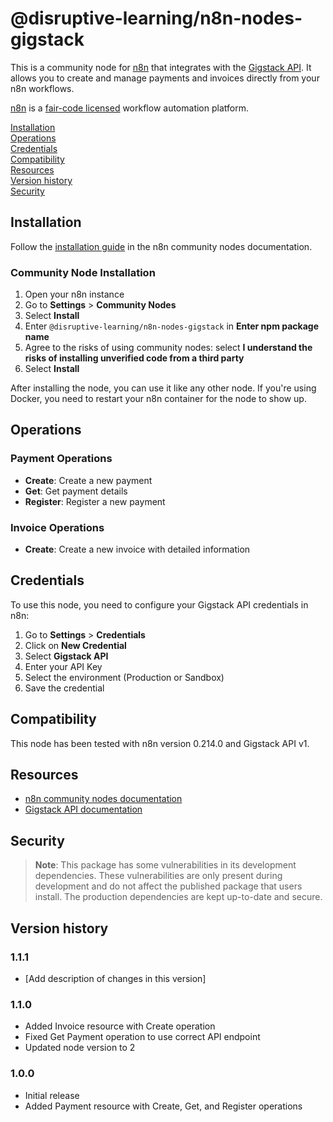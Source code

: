 # @disruptive-learning/n8n-nodes-gigstack

This is a community node for [n8n](https://n8n.io/) that integrates with the [Gigstack API](https://gigstack.com). It allows you to create and manage payments and invoices directly from your n8n workflows.

[n8n](https://n8n.io/) is a [fair-code licensed](https://docs.n8n.io/reference/license/) workflow automation platform.

[Installation](#installation)  
[Operations](#operations)  
[Credentials](#credentials)  
[Compatibility](#compatibility)  
[Resources](#resources)  
[Version history](#version-history)  
[Security](#security)

## Installation

Follow the [installation guide](https://docs.n8n.io/integrations/community-nodes/installation/) in the n8n community nodes documentation.

### Community Node Installation

1. Open your n8n instance
2. Go to **Settings** > **Community Nodes**
3. Select **Install**
4. Enter `@disruptive-learning/n8n-nodes-gigstack` in **Enter npm package name**
5. Agree to the risks of using community nodes: select **I understand the risks of installing unverified code from a third party**
6. Select **Install**

After installing the node, you can use it like any other node. If you're using Docker, you need to restart your n8n container for the node to show up.

## Operations

### Payment Operations

- **Create**: Create a new payment
- **Get**: Get payment details
- **Register**: Register a new payment

### Invoice Operations

- **Create**: Create a new invoice with detailed information

## Credentials

To use this node, you need to configure your Gigstack API credentials in n8n:

1. Go to **Settings** > **Credentials**
2. Click on **New Credential**
3. Select **Gigstack API**
4. Enter your API Key
5. Select the environment (Production or Sandbox)
6. Save the credential

## Compatibility

This node has been tested with n8n version 0.214.0 and Gigstack API v1.

## Resources

- [n8n community nodes documentation](https://docs.n8n.io/integrations/community-nodes/)
- [Gigstack API documentation](https://docs.gigstack.com)

## Security

> **Note**: This package has some vulnerabilities in its development dependencies. These vulnerabilities are only present during development and do not affect the published package that users install. The production dependencies are kept up-to-date and secure.

## Version history

### 1.1.1

- [Add description of changes in this version]

### 1.1.0

- Added Invoice resource with Create operation
- Fixed Get Payment operation to use correct API endpoint
- Updated node version to 2

### 1.0.0

- Initial release
- Added Payment resource with Create, Get, and Register operations

